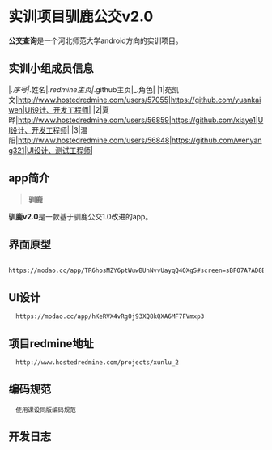 # 实训项目驯鹿公交v2.0

 

**公交查询**是一个河北师范大学android方向的实训项目。

## 实训小组成员信息
|_.序号|_.姓名|_.redmine主页|_.github主页|_.角色|
|1|苑凯文|http://www.hostedredmine.com/users/57055|https://github.com/yuankaiwen|UI设计、开发工程师|
|2|夏晔|http://www.hostedredmine.com/users/56859|https://github.com/xiaye1|UI设计、开发工程师|
|3|温阳|http://www.hostedredmine.com/users/56848|https://github.com/wenyang321|UI设计、测试工程师|


## app简介

> **驯鹿**

**驯鹿v2.0**是一款基于驯鹿公交1.0改进的app。

## 界面原型
      https://modao.cc/app/TR6hosMZY6ptWuwBUnNvvUayqQ4OXgS#screen=sBF07A7AD8B1479193235272
## UI设计
      https://modao.cc/app/hKeRVX4vRgOj93XQ8kQXA6MF7FVmxp3
## 项目redmine地址
      http://www.hostedredmine.com/projects/xunlu_2
## 编码规范
      使用课设同版编码规范
## 开发日志
 





